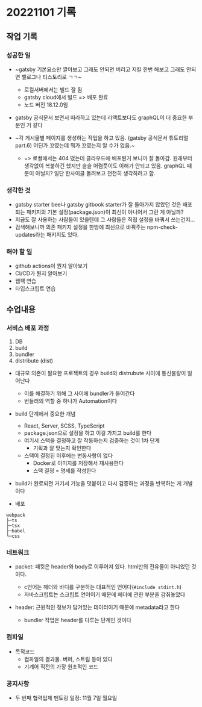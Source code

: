 ﻿# 20221101 기록
## 작업 기록
### 성공한 일
- ~gatsby 기본요소만 깔아보고 그래도 안되면 버리고 지킬 한번 해보고 그래도 안되면 벨로그나 티스토리로 ㄱㄱ~
  - 로컬서버에서는 빌드 잘 됨
  - gatsby cloud에서 빌드 => 배포 완료
  - 노드 버전 18.12.0임

- gatsby 공식문서 보면서 따라하고 있는데 리액트보다도 graphQL이 더 중요한 부분인 거 같다

- ~각 게시물별 페이지를 생성하는 작업을 하고 있음. (gatsby 공식문서 튜토리얼 part.6) 어딘가 꼬였는데 뭐가 꼬였는지 알 수가 없음.~ 
  - => 로컬에서는 404 떴는데 클라우드에 배포된거 보니까 잘 돌아감. 원래부터 생각없이 복붙하긴 했지만 슬슬 어렴풋이도 이해가 안되고 있음. graphQL 때문이 아닐지? 일단 한사이클 돌려보고 천천히 생각하려고 함.  

### 생각한 것
- gatsby starter bee나 gatsby gitbook starter가 잘 돌아가지 않았던 것은 배포되는 패키지의 기본 설정(package.json)이 최신이 아니어서 그런 게 아닐까?
- 지금도 잘 사용하는 사람들이 있을텐데 그 사람들은 직접 설정을 바꿔서 쓰는건지...
- 검색해보니까 의존 패키지 설정을 한방에 최신으로 바꿔주는 npm-check-updates라는 패키지도 있다.

### 해야 할 일
- github actions이 뭔지 알아보기
- CI/CD가 뭔지 알아보기
- 웹팩 연습
- 타입스크립트 연습

## 수업내용
### 서비스 배포 과정
1. DB
2. build
3. bundler
4. distribute (dist)

- 대규모 의존이 필요한 프로젝트의 경우 build와 distrubute 사이에 통신불량이 일어난다
  - 이를 해결하기 위해 그 사이에 bundler가 들어간다
  - 번들러의 역할 중 하나가 Automation이다

- build 단계에서 중요한 개념
  - React, Server, SCSS, TypeScript
  - package.json으로 설정을 하고 이걸 가지고 build를 한다
  - 여기서 스택을 결정하고 잘 작동하는지 검증하는 것이 1차 단계
    - 기획과 잘 맞는지 확인한다
  - 스택이 결정된 이후에는 변동사항이 없다
    - Docker로 이미지를 저장해서 재사용한다
    - 스택 결정 = 명세를 작성한다

- build가 완료되면 거기서 기능을 덧붙이고 다시 검증하는 과정을 반복하는 게 개발이다

- 배포
```
webpack
├─ts
├─tsx
├─babel
└─css
```

### 네트워크
- packet: 패킷은 header와 body로 이루어져 있다. html만의 전유물이 아니었던 것이다.
  - c언어는 헤더와 바디를 구분하는 대표적인 언어다(`#include stdint.h`)
  - 자바스크립트는 스크립트 언어이기 때문에 헤더에 관한 부분을 감춰놓았다

- header: 근원적인 정보가 담겨있는 데이터이기 때문에 metadata라고 한다
  - bundler 작업은 header를 다루는 단계인 것이다

### 컴파일
- 목적코드
  - 컴파일의 결과물. 버퍼, 스트림 등이 있다
  - 기계어 직전의 가장 원초적인 코드

### 공지사항
- 두 번째 협력업체 멘토링 일정: 11월 7일 월요일 
